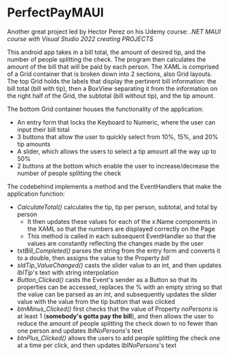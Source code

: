 # **PerfectPayMAUI**

Another great project led by Hector Perez on his Udemy course: *.NET MAUI course with Visual Studio 2022 creating PROJECTS*

This android app takes in a bill total, the amount of desired tip, and the number of people splitting the check. The program then calculates the amount of the bill that will be paid by each person.
The XAML is comprised of a Grid container that is broken down into 2 sections, also Grid layouts. The top Grid holds the labels that display the pertinent bill information: the bill total (bill with tip), then a BoxView separating it from the information on the right half of the Grid, the subtotal (bill without tip), and the tip amount. 

The bottom Grid container houses the functionality of the application:
- An entry form that locks the Keyboard to Numeric, where the user can input their bill total
- 3 buttons that allow the user to quickly select from 10%, 15%, and 20% tip amounts
- A slider, which allows the users to select a tip amount all the way up to 50%
- 2 buttons at the bottom which enable the user to increase/decrease the number of people splitting the check

The codebehind implements a method and the EventHandlers that make the application function:
- *CalculateTotal()* calculates the tip, tip per person, subtotal, and total by person
  - It then updates these values for each of the x:Name components in the XAML so that the numbers are displayed correctly on the Page
  - This method is called in each subsequent EventHandler so that the values are constantly reflecting the changes made by the user
- *txtBill_Completed()* parses the string from the entry form and converts it to a double, then assigns the value to the Property *bill*
- *sldTip_ValueChanged()* casts the slider value to an int, and then updates *lblTip*'s text with string interpolation
- *Button_Clicked()* casts the Event's sender as a Button so that its properties can be accessed, replaces the % with an empty string so that the value can be parsed as an int, and subsequently updates the slider value with the value from the tip button that was clicked
- *btnMinus_Clicked()* first checks that the value of Property *noPersons* is at least 1 (**somebody's gotta pay the bill**), and then allows the user to reduce the amount of people splitting the check down to no fewer than one person and updates *lblNoPersons*'s text
- *btnPlus_Clicked()* allows the users to add people splitting the check one at a time per click, and then updates *lblNoPersons*'s text
